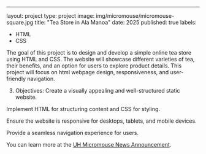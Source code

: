 ---
layout: project
type: project
image: img/micromouse/micromouse-square.jpg
title: "Tea Store in Ala Manoa"
date: 2025
published: true
labels:
  - HTML
  - CSS
  
The goal of this project is to design and develop a simple online tea store using HTML and CSS. The website will showcase different varieties of tea, their benefits, and an option for users to explore product details. This project will focus on html webpage design, responsiveness, and user-friendly navigation.

3. Objectives:
Create a visually appealing and well-structured static website.

Implement HTML for structuring content and CSS for styling.

Ensure the website is responsive for desktops, tablets, and mobile devices.

Provide a seamless navigation experience for users.

You can learn more at the [UH Micromouse News Announcement](https://manoa.hawaii.edu/news/article.php?aId=2857).
